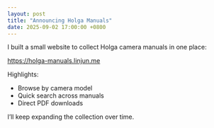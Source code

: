 ```yaml
---
layout: post
title: "Announcing Holga Manuals"
date: 2025-09-02 17:00:00 +0800
---
```


I built a small website to collect Holga camera manuals in one place:

https://holga-manuals.linjun.me

Highlights:

- Browse by camera model
- Quick search across manuals
- Direct PDF downloads

I’ll keep expanding the collection over time.
